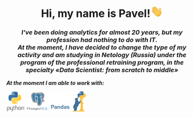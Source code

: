 <div id="header" align="center">
    <h1><b>Hi, my name is Pavel!</b><img src="https://github.com/DurinPavel/DurinPavel/blob/main/images/Hi.gif" height="32"/></h1>
    <h3><b><i>I've been doing analytics for almost 20 years, but my profession had nothing to do with IT.<br/>At the moment, I have decided to change the type of my activity and am studying in Netology (Russia) under the program of the professional retraining program, in the specialty «Data Scientist: from scratch to middle»</i></b></h3>
</div>
<p><b><i>At the moment I am able to work with:</i></b></p>
<p>
    <img src="https://github.com/DurinPavel/DurinPavel/blob/main/images/python.png" alt="Python" height="54"/>
    <img src="https://github.com/DurinPavel/DurinPavel/blob/main/images/postgresql.png" alt="Postgresql" height="54"/>
    <img src="https://github.com/DurinPavel/DurinPavel/blob/main/images/pandas.png" alt="Pandas" height="54"/>
</p>

<!--
**DurinPavel/DurinPavel** is a ✨ _special_ ✨ repository because its `README.md` (this file) appears on your GitHub profile.

Here are some ideas to get you started:

- 🔭 I’m currently working on ...
- 🌱 I’m currently learning ...
- 👯 I’m looking to collaborate on ...
- 🤔 I’m looking for help with ...
- 💬 Ask me about ...
- 📫 How to reach me: ...
- 😄 Pronouns: ...
- ⚡ Fun fact: ...
-->
